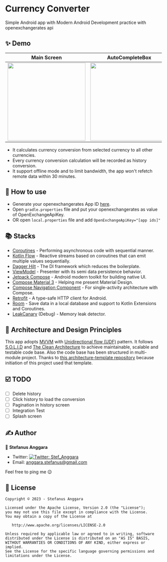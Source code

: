 # Currency Converter

Simple Android app with Modern Android Development practice with openexchangerates api

## ✨ Demo

Main Screen | AutoCompleteBox | History Screen
--- | --- | ---
<img src="https://github.com/stef-ang/CurrencyConverter/assets/6779288/ff7ff113-f173-47bf-960f-071588623846" width="250" /> | <img src="https://github.com/stef-ang/CurrencyConverter/assets/6779288/28a23f88-7371-470a-8207-4dc98ebb86fe" width="250" /> | <img src="https://github.com/stef-ang/CurrencyConverter/assets/6779288/d205dfee-e23f-4174-a51f-ea2086ab243d" width="250" />

- It calculates currency conversion from selected currency to all other currencies.
- Every currency conversion calculation will be recorded as history conversion.
- It support offline mode and to limit bandwidth, the app won't refetch remote data within 30 minutes.

## 🦾 How to use

- Generate your openexchangerates App ID [here](https://openexchangerates.org/account/app-ids).
- Open `gradle.properties` file and put your openexchangerates as value of OpenExchangeApiKey.
- OR open `local.properties` file and add `OpenExchangeApiKey="[app ids]"`

## 📚 Stacks

- [Coroutines](https://developer.android.com/kotlin/coroutines) - Performing asynchronous code with sequential manner.
- [Kotlin Flow](https://developer.android.com/kotlin/flow) - Reactive streams based on coroutines that can emit multiple values sequentially.
- [Dagger Hilt](https://developer.android.com/training/dependency-injection/hilt-android) - The DI framework which reduces the boilerplate.
- [ViewModel](https://developer.android.com/topic/libraries/architecture/viewmodel) - Presenter with its semi data persistence behavior.
- [Jetpack Compose](https://developer.android.com/jetpack/compose) - Android modern toolkit for building native UI.
- [Compose Material 3](https://developer.android.com/jetpack/compose/designsystems/material3) - Helping me present Material Design.
- [Compose Navigation Component](https://developer.android.com/jetpack/compose/navigation) - For single-activity architecture with Compose.
- [Retrofit](https://square.github.io/retrofit/) - A type-safe HTTP client for Android.
- [Room](https://developer.android.com/training/data-storage/room) - Save data in a local database and support to Kotlin Extensions and Coroutines.
- [LeakCanary](https://square.github.io/leakcanary) (Debug) - Memory leak detector.

## 📐 Architecture and Design Principles

This app adopts [MVVM](https://en.wikipedia.org/wiki/Model%E2%80%93view%E2%80%93viewmodel) with [Unidirectional flow (UDF)](https://en.wikipedia.org/wiki/Unidirectional_Data_Flow_(computer_science)) pattern. It follows [S.O.L.I.D](https://en.wikipedia.org/wiki/SOLID) and [The Clean Architecture](https://blog.cleancoder.com/uncle-bob/2012/08/13/the-clean-architecture.html) to achieve maintainable, scalable and testable code base. Also the code base has been structured in multi-module project.
Thanks to [this architecture-template repository](https://github.com/android/architecture-templates) because initiation of this project used that template.

## ☑️ TODO

- [ ] Delete history
- [ ] Click history to load the conversion
- [ ] Pagination in history screen
- [ ] Integration Test
- [ ] Splash screen

## ✍️ Author

👤 **Stefanus Anggara**

* Twitter: <a href="https://twitter.com/Stef_Anggara" target="_blank"><img alt="Twitter: Stef_Anggara" src="https://img.shields.io/twitter/follow/Stef_Anggara.svg?style=social" /></a>
* Email: anggara.stefanus@gmail.com

Feel free to ping me 😉

## 📝 License

```
Copyright © 2023 - Stefanus Anggara

Licensed under the Apache License, Version 2.0 (the "License");
you may not use this file except in compliance with the License.
You may obtain a copy of the License at

   http://www.apache.org/licenses/LICENSE-2.0

Unless required by applicable law or agreed to in writing, software
distributed under the License is distributed on an "AS IS" BASIS,
WITHOUT WARRANTIES OR CONDITIONS OF ANY KIND, either express or implied.
See the License for the specific language governing permissions and
limitations under the License.
```
